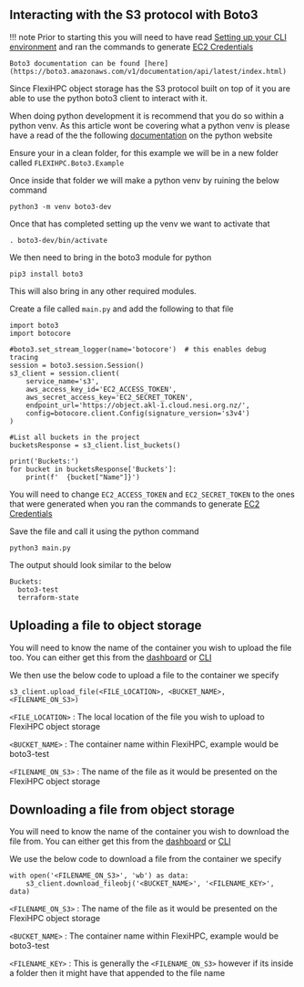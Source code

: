 ## Interacting with the S3 protocol with Boto3

!!! note
    Prior to starting this you will need to have read [Setting up your CLI environment](../setting-up-your-CLI-environment/index.md) and ran the commands to generate [EC2 Credentials](creating-and-managing-ec2-credentials-via-cli.md)

    Boto3 documentation can be found [here](https://boto3.amazonaws.com/v1/documentation/api/latest/index.html)

Since FlexiHPC object storage has the S3 protocol built on top of it you are able to use the python boto3 client to interact with it.

When doing python development it is recommend that you do so within a python venv. As this article wont be covering what a python venv is please have a read of the the following [documentation](https://docs.python.org/3/library/venv.html#) on the python website

Ensure your in a clean folder, for this example we will be in a new folder called `FLEXIHPC.Boto3.Example`

Once inside that folder we will make a python venv by ruining the below command

``` { .sh }
python3 -m venv boto3-dev
```

Once that has completed setting up the venv we want to activate that

``` { .sh }
. boto3-dev/bin/activate
```

We then need to bring in the boto3 module for python

``` { .sh }
pip3 install boto3
```

This will also bring in any other required modules.

Create a file called `main.py` and add the following to that file

``` { .py }
import boto3
import botocore

#boto3.set_stream_logger(name='botocore')  # this enables debug tracing
session = boto3.session.Session()
s3_client = session.client(
    service_name='s3',
    aws_access_key_id='EC2_ACCESS_TOKEN',
    aws_secret_access_key='EC2_SECRET_TOKEN',
    endpoint_url='https://object.akl-1.cloud.nesi.org.nz/',
    config=botocore.client.Config(signature_version='s3v4')
)

#List all buckets in the project
bucketsResponse = s3_client.list_buckets()

print('Buckets:')
for bucket in bucketsResponse['Buckets']:
    print(f'  {bucket["Name"]}')
```

You will need to change `EC2_ACCESS_TOKEN` and `EC2_SECRET_TOKEN` to the ones that were generated when you ran the commands to generate [EC2 Credentials](../create-and-manage-identity/index.md)

Save the file and call it using the python command

``` { .sh }
python3 main.py
```

The output should look similar to the below

``` { .sh .no-copy}
Buckets:
  boto3-test
  terraform-state
```

## Uploading a file to object storage

You will need to know the name of the container you wish to upload the file too. You can either get this from the [dashboard](with_the_dashboard/create-and-manage-object-storage-with-the-dashboard.md) or [CLI](with_the_CLI/create-and-manage-object-storage-via-cli.md)

We then use the below code to upload a file to the container we specify

```
s3_client.upload_file(<FILE_LOCATION>, <BUCKET_NAME>, <FILENAME_ON_S3>)
```

`<FILE_LOCATION>`
:   The local location of the file you wish to upload to FlexiHPC object storage

`<BUCKET_NAME>`
:   The container name within FlexiHPC, example would be boto3-test

`<FILENAME_ON_S3>`
:   The name of the file as it would be presented on the FlexiHPC object storage

## Downloading a file from object storage

You will need to know the name of the container you wish to download the file from. You can either get this from the [dashboard](with_the_dashboard/create-and-manage-object-storage-with-the-dashboard.md) or [CLI](with_the_CLI/create-and-manage-object-storage-via-cli.md)

We use the below code to download a file from the container we specify

```
with open('<FILENAME_ON_S3>', 'wb') as data:
    s3_client.download_fileobj('<BUCKET_NAME>', '<FILENAME_KEY>', data)
```

`<FILENAME_ON_S3>`
:   The name of the file as it would be presented on the FlexiHPC object storage

`<BUCKET_NAME>`
:   The container name within FlexiHPC, example would be boto3-test

`<FILENAME_KEY>`
:   This is generally the `<FILENAME_ON_S3>` however if its inside a folder then it might have that appended to the file name
